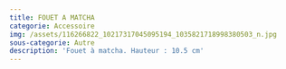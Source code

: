 ```yaml
---
title: FOUET A MATCHA
categorie: Accessoire
img: /assets/116266822_10217317045095194_1035821718998380503_n.jpg
sous-categorie: Autre
description: 'Fouet à matcha. Hauteur : 10.5 cm'
---
```


